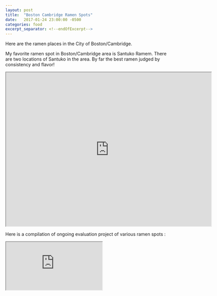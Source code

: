 ```yaml
---
layout: post
title:  "Boston Cambridge Ramen Spots"
date:   2017-01-24 23:00:00 -0500
categories: food
excerpt_separator: <!--endOfExcerpt-->
---
```


Here are the ramen places in the City of Boston/Cambridge.

My favorite ramen spot in Boston/Cambridge area is Santuko Ramem. There are two locations of Santuko in the area. By far the best ramen judged by consistency and flavor!

<iframe src="https://www.google.com/maps/d/embed?mid=1Cusix_2Z8vwBmELW5pW2ehLKrBw&hl=en" width="640" height="480"></iframe>

<!--endOfExcerpt-->

Here is a compilation of ongoing evaluation project of various ramen spots :
<iframe src="https://docs.google.com/document/d/e/2PACX-1vTS6m6zbS_f-IU9qxzorS8L2esIQJlYRMYCmOiVXrhPVZMk94kyCPsdjGiye0zA8Mcqx7CEQpFL722N/pub?embedded=true"></iframe>
